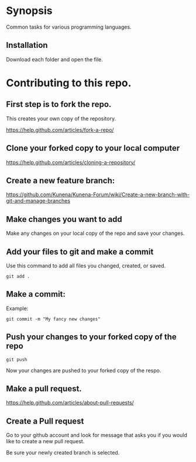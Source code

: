 # Synopsis

Common tasks for various programming languages.

## Installation

Download each folder and open the file.

# Contributing to this repo.

## First step is to fork the repo.
This creates your own copy of the repository.

https://help.github.com/articles/fork-a-repo/


## Clone your forked copy to your local computer

https://help.github.com/articles/cloning-a-repository/

## Create a new feature branch:
https://github.com/Kunena/Kunena-Forum/wiki/Create-a-new-branch-with-git-and-manage-branches


## Make changes you want to add
Make any changes on your local copy of the repo and save your changes.

## Add your files to git and make a commit
Use this command to add all files you changed, created, or saved.
```
git add .
```

## Make a commit:
Example:
```
git commit -m "My fancy new changes"
```

## Push your changes to your forked copy of the repo
```
git push
```
Now your changes are pushed to your forked copy of the respo. 

## Make a pull request.
https://help.github.com/articles/about-pull-requests/

## Create a Pull request
Go to your github account and look for message that asks you if you would like to create a new pull request.

Be sure your newly created branch is selected.

